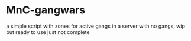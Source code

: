# MnC-gangwars
a simple script with zones for active gangs in a server with no gangs, wip but ready to use just not complete
